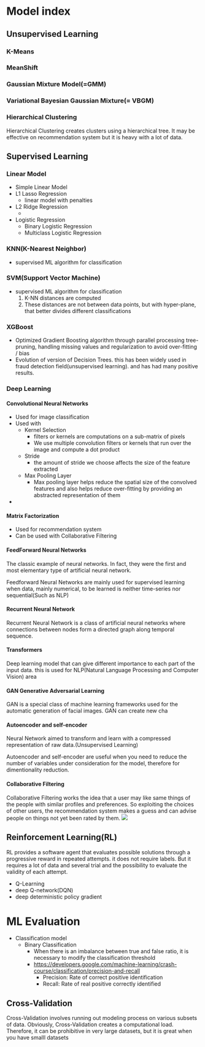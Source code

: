 # Model index
## Unsupervised Learning
### K-Means
### MeanShift
### Gaussian Mixture Model(=GMM)
### Variational Bayesian Gaussian Mixture(= VBGM)

### Hierarchical Clustering
Hierarchical Clustering creates clusters using a hierarchical tree. 
It may be effective on recommendation system but it is heavy with a lot of data.

## Supervised Learning
### Linear Model
- Simple Linear Model
- L1 Lasso Regression
  - linear model with penalties
- L2 Ridge Regression
  - [//]: # (TODO)
- Logistic Regression
  - Binary Logistic Regression
  - Multiclass Logistic Regression

### KNN(K-Nearest Neighbor)
- supervised ML algorithm for classification

### SVM(Support Vector Machine)
- supervised ML algorithm for classification
  1. K-NN distances are computed 
  2. These distances are not between data points, but with hyper-plane, that better divides different classifications

### XGBoost
  - Optimized Gradient Boosting algorithm through parallel processing tree-pruning, handling missing values and regularization to avoid over-fitting / bias
  - Evolution of version of Decision Trees. this has been widely used in fraud detection field(unsupervised learning). and has had many positive results.
### Deep Learning

#### Convolutional Neural Networks
- Used for image classification
- Used with 
  - Kernel Selection
    - filters or kernels are computations on a sub-matrix of pixels
    - We use multiple convolution filters or kernels that run over the image and compute a dot product
  - Stride
    - the amount of stride we choose affects the size of the feature extracted
  - Max Pooling Layer
    - Max pooling layer helps reduce the spatial size of the convolved features and also helps reduce over-fitting by providing an abstracted representation of them
- [//]: # (TODO Check which problem is suitable for)

#### Matrix Factorization
- Used for recommendation system
- Can be used with Collaborative Filtering

#### FeedForward Neural Networks
The classic example of neural networks. In fact, they were the first and most elementary type of artificial neural network.    

Feedforward Neural Networks are mainly used for supervised learning when data, mainly numerical, to be learned is neither time-series nor sequential(Such as NLP)

#### Recurrent Neural Network
Recurrent Neural Network is a class of artificial neural networks where connections between nodes form a directed graph along temporal sequence.

#### Transformers
Deep learning model that can give different importance to each part of the input data. this is used for NLP(Natural Language Processing and Computer Vision) area

#### GAN Generative Adversarial Learning
GAN is a special class of machine learning frameworks used for the automatic generation of facial images.
GAN can create new cha

#### Autoencoder and self-encoder
Neural Network aimed to transform and learn with a compressed representation of raw data.(Unsupervised Learning)

Autoencoder and self-encoder are useful when you need to reduce the number of variables under consideration for the model, therefore for dimentionality reduction.

#### Collaborative Filtering
Collaborative Filtering works the idea that a user may like same things of the people with similar profiles and preferences. So exploiting the choices of other users, the recommendation system makes a guess and can advise people on things not yet been rated by them.
<img src="https://s3.amazonaws.com/media.whizlabs.com/learn/ml33.png">

## Reinforcement Learning(RL)
RL provides a software agent that evaluates possible solutions through a progressive reward in repeated attempts.
it does not require labels. But it requires a lot of data and several trial and the possibility to evaluate the validity of each attempt.
- Q-Learning
- deep Q-network(DQN)
- deep deterministic policy gradient

[//]: # (TODO summarize other models evaluation)
# ML Evaluation 
- Classification model
  - Binary Classification
    - When there is an imbalance between true and false ratio, it is necessary to modify the classification threshold
    - https://developers.google.com/machine-learning/crash-course/classification/precision-and-recall
      - Precision: Rate of correct positive identification
      - Recall: Rate of real positive correctly identified

## Cross-Validation
Cross-Validation involves running out modeling process on various subsets of data.
Obviously, Cross-Validation creates a computational load. Therefore, it can be prohibitive in very large datasets, but it is great when you have smalll datasets

<img scr="https://s3.amazonaws.com/media.whizlabs.com/learn/38.png">


